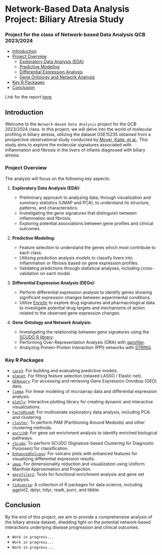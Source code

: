 # Network-Based Data Analysis Project: Biliary Atresia Study
### Project for the class of Network-based Data Analysis QCB 2023/2024

- [Introduction](#introduction)
- [Project Overview](#project-overview)
  - [Exploratory Data Analysis (EDA)](#exploratory-data-analysis-eda)
  - [Predictive Modeling](#predictive-modeling)
  - [Differential Expression Analysis](#differential-expression-analysis)
  - [Gene Ontology and Network Analysis](#gene-ontology-and-network-analysis)
- [Key R Packages](#key-r-packages)
- [Conclusion](#conclusion)

Link for the report [here](https://www.overleaf.com/project/65e5fb710b468abfd7e67ca4).

## Introduction

Welcome to the `Network-Based Data Analysis` project for the QCB 2023/2024 class. In this project, we will delve into the world of molecular profiling in biliary atresia, utilizing the dataset GSE15235 obtained from a prospective observational study conducted by [Moyer, Katie, et al.](https://link.springer.com/article/10.1186/gm154). This study aims to explore the molecular signatures associated with inflammation and fibrosis in the livers of infants diagnosed with biliary atresia.

### Project Overview

The analysis will focus on the following key aspects:

1. **Exploratory Data Analysis (EDA):**
   - Preliminary approach to analyzing data, through visualization and summary statistics (UMAP and PCA), to understand its structure, patterns, and characteristics.
   - Investigating the gene signatures that distinguish between inflammation and fibrosis.
   - Exploring potential associations between gene profiles and clinical outcomes.

2. **Predictive Modeling:**
   - Feature selection to understand the genes which most contribute to each class.
   - Utilizing prediction analysis models to classify livers into inflammation or fibrosis based on gene expression profiles.
   - Validating predictions through statistical analyses, including cross-validation on each model.

3. **Differential Expression Analysis (DEGs):**
   - Perform differential expression analysis to identify genes showing significant expression changes between experimental conditions.
   - Utilize [Enrichr](https://maayanlab.cloud/Enrichr/) to explore drug signatures and pharmacological data to investigate potential drug targets and mechanisms of action related to the observed gene expression changes.

4. **Gene Ontology and Network Analysis:**
   - Investigating the relationship between gene signatures using the [SCUDO R library](https://www.cosbi.eu/prototypes/scudo).
   - Performing Over-Representation Analysis (ORA) with [gprofiler](https://biit.cs.ut.ee/gprofiler/gost).
   - Analyzing Protein-Protein Interaction (PPI) networks with [STRING](https://string-db.org/).

### Key R Packages

- [`caret`](https://topepo.github.io/caret/): For building and evaluating predictive models.
- [`glmnet`](https://cran.r-project.org/web/packages/glmnet/index.html): For fitting feature selection (relaxed LASSO / Elastic net).
- [`GEOquery`](https://www.bioconductor.org/packages/release/bioc/html/GEOquery.html): For accessing and retrieving Gene Expression Omnibus (GEO) data.
- [`limma`](https://bioconductor.org/packages/release/bioc/html/limma.html): For linear modeling of microarray data and differential expression analysis.
- [`plotly`](https://plotly.com/r/): Interactive plotting library for creating dynamic and interactive visualizations.
- [`FactoMineR`](https://cran.r-project.org/web/packages/FactoMineR/index.html): For multivariate exploratory data analysis, including PCA and clustering.
- [`cluster`](https://cran.r-project.org/web/packages/cluster/index.html): To perform PAM (Partitioning Around Medoids) and other clustering methods.
- [`enrichR`](https://cran.r-project.org/web/packages/enrichR/index.html): For gene set enrichment analysis to identify enriched biological pathways.
- [`rScudo`](https://bioconductor.org/packages/release/bioc/html/rScudo.html): To perform SCUDO (Signature-based Clustering for Diagnostic Purposes) for classification.
- [`EnhancedVolcano`](https://bioconductor.org/packages/release/bioc/html/EnhancedVolcano.html): For volcano plots with enhanced features for visualizing differential expression results.
- [`umap`](https://cran.r-project.org/web/packages/umap/index.html): For dimensionality reduction and visualization using Uniform Manifold Approximation and Projection.
- [`gprofiler2`](https://cran.r-project.org/web/packages/gprofiler2/index.html): Tools for functional enrichment analysis and gene set analysis.
- [`tidyverse`](https://www.tidyverse.org/): A collection of R packages for data science, including ggplot2, dplyr, tidyr, readr, purrr, and tibble.

## Conclusion

By the end of this project, we aim to provide a comprehensive analysis of the biliary atresia dataset, shedding light on the potential network-based interactions underlying disease progression and clinical outcomes.
- `Work in progress...`
- `Work in progress...`
- `Work in progress...`
